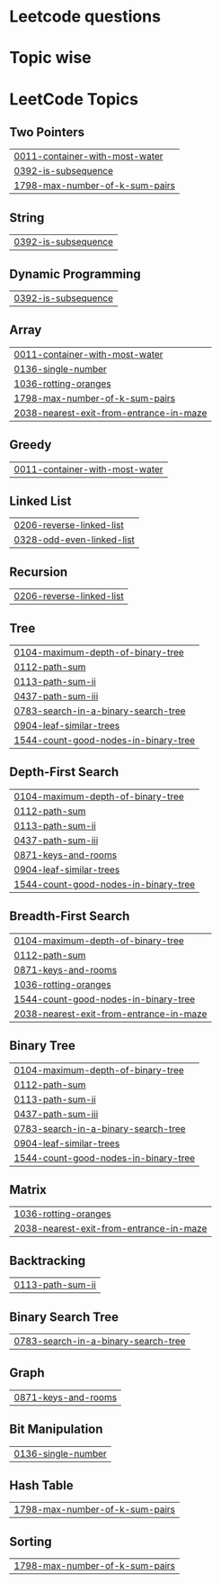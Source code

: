 # Leetcode questions
# Topic wise

<!---LeetCode Topics Start-->
# LeetCode Topics
## Two Pointers
|  |
| ------- |
| [0011-container-with-most-water](https://github.com/sweta3283/Leetcode/tree/master/0011-container-with-most-water) |
| [0392-is-subsequence](https://github.com/sweta3283/Leetcode/tree/master/0392-is-subsequence) |
| [1798-max-number-of-k-sum-pairs](https://github.com/sweta3283/Leetcode/tree/master/1798-max-number-of-k-sum-pairs) |
## String
|  |
| ------- |
| [0392-is-subsequence](https://github.com/sweta3283/Leetcode/tree/master/0392-is-subsequence) |
## Dynamic Programming
|  |
| ------- |
| [0392-is-subsequence](https://github.com/sweta3283/Leetcode/tree/master/0392-is-subsequence) |
## Array
|  |
| ------- |
| [0011-container-with-most-water](https://github.com/sweta3283/Leetcode/tree/master/0011-container-with-most-water) |
| [0136-single-number](https://github.com/sweta3283/Leetcode/tree/master/0136-single-number) |
| [1036-rotting-oranges](https://github.com/sweta3283/Leetcode/tree/master/1036-rotting-oranges) |
| [1798-max-number-of-k-sum-pairs](https://github.com/sweta3283/Leetcode/tree/master/1798-max-number-of-k-sum-pairs) |
| [2038-nearest-exit-from-entrance-in-maze](https://github.com/sweta3283/Leetcode/tree/master/2038-nearest-exit-from-entrance-in-maze) |
## Greedy
|  |
| ------- |
| [0011-container-with-most-water](https://github.com/sweta3283/Leetcode/tree/master/0011-container-with-most-water) |
## Linked List
|  |
| ------- |
| [0206-reverse-linked-list](https://github.com/sweta3283/Leetcode/tree/master/0206-reverse-linked-list) |
| [0328-odd-even-linked-list](https://github.com/sweta3283/Leetcode/tree/master/0328-odd-even-linked-list) |
## Recursion
|  |
| ------- |
| [0206-reverse-linked-list](https://github.com/sweta3283/Leetcode/tree/master/0206-reverse-linked-list) |
## Tree
|  |
| ------- |
| [0104-maximum-depth-of-binary-tree](https://github.com/sweta3283/Leetcode/tree/master/0104-maximum-depth-of-binary-tree) |
| [0112-path-sum](https://github.com/sweta3283/Leetcode/tree/master/0112-path-sum) |
| [0113-path-sum-ii](https://github.com/sweta3283/Leetcode/tree/master/0113-path-sum-ii) |
| [0437-path-sum-iii](https://github.com/sweta3283/Leetcode/tree/master/0437-path-sum-iii) |
| [0783-search-in-a-binary-search-tree](https://github.com/sweta3283/Leetcode/tree/master/0783-search-in-a-binary-search-tree) |
| [0904-leaf-similar-trees](https://github.com/sweta3283/Leetcode/tree/master/0904-leaf-similar-trees) |
| [1544-count-good-nodes-in-binary-tree](https://github.com/sweta3283/Leetcode/tree/master/1544-count-good-nodes-in-binary-tree) |
## Depth-First Search
|  |
| ------- |
| [0104-maximum-depth-of-binary-tree](https://github.com/sweta3283/Leetcode/tree/master/0104-maximum-depth-of-binary-tree) |
| [0112-path-sum](https://github.com/sweta3283/Leetcode/tree/master/0112-path-sum) |
| [0113-path-sum-ii](https://github.com/sweta3283/Leetcode/tree/master/0113-path-sum-ii) |
| [0437-path-sum-iii](https://github.com/sweta3283/Leetcode/tree/master/0437-path-sum-iii) |
| [0871-keys-and-rooms](https://github.com/sweta3283/Leetcode/tree/master/0871-keys-and-rooms) |
| [0904-leaf-similar-trees](https://github.com/sweta3283/Leetcode/tree/master/0904-leaf-similar-trees) |
| [1544-count-good-nodes-in-binary-tree](https://github.com/sweta3283/Leetcode/tree/master/1544-count-good-nodes-in-binary-tree) |
## Breadth-First Search
|  |
| ------- |
| [0104-maximum-depth-of-binary-tree](https://github.com/sweta3283/Leetcode/tree/master/0104-maximum-depth-of-binary-tree) |
| [0112-path-sum](https://github.com/sweta3283/Leetcode/tree/master/0112-path-sum) |
| [0871-keys-and-rooms](https://github.com/sweta3283/Leetcode/tree/master/0871-keys-and-rooms) |
| [1036-rotting-oranges](https://github.com/sweta3283/Leetcode/tree/master/1036-rotting-oranges) |
| [1544-count-good-nodes-in-binary-tree](https://github.com/sweta3283/Leetcode/tree/master/1544-count-good-nodes-in-binary-tree) |
| [2038-nearest-exit-from-entrance-in-maze](https://github.com/sweta3283/Leetcode/tree/master/2038-nearest-exit-from-entrance-in-maze) |
## Binary Tree
|  |
| ------- |
| [0104-maximum-depth-of-binary-tree](https://github.com/sweta3283/Leetcode/tree/master/0104-maximum-depth-of-binary-tree) |
| [0112-path-sum](https://github.com/sweta3283/Leetcode/tree/master/0112-path-sum) |
| [0113-path-sum-ii](https://github.com/sweta3283/Leetcode/tree/master/0113-path-sum-ii) |
| [0437-path-sum-iii](https://github.com/sweta3283/Leetcode/tree/master/0437-path-sum-iii) |
| [0783-search-in-a-binary-search-tree](https://github.com/sweta3283/Leetcode/tree/master/0783-search-in-a-binary-search-tree) |
| [0904-leaf-similar-trees](https://github.com/sweta3283/Leetcode/tree/master/0904-leaf-similar-trees) |
| [1544-count-good-nodes-in-binary-tree](https://github.com/sweta3283/Leetcode/tree/master/1544-count-good-nodes-in-binary-tree) |
## Matrix
|  |
| ------- |
| [1036-rotting-oranges](https://github.com/sweta3283/Leetcode/tree/master/1036-rotting-oranges) |
| [2038-nearest-exit-from-entrance-in-maze](https://github.com/sweta3283/Leetcode/tree/master/2038-nearest-exit-from-entrance-in-maze) |
## Backtracking
|  |
| ------- |
| [0113-path-sum-ii](https://github.com/sweta3283/Leetcode/tree/master/0113-path-sum-ii) |
## Binary Search Tree
|  |
| ------- |
| [0783-search-in-a-binary-search-tree](https://github.com/sweta3283/Leetcode/tree/master/0783-search-in-a-binary-search-tree) |
## Graph
|  |
| ------- |
| [0871-keys-and-rooms](https://github.com/sweta3283/Leetcode/tree/master/0871-keys-and-rooms) |
## Bit Manipulation
|  |
| ------- |
| [0136-single-number](https://github.com/sweta3283/Leetcode/tree/master/0136-single-number) |
## Hash Table
|  |
| ------- |
| [1798-max-number-of-k-sum-pairs](https://github.com/sweta3283/Leetcode/tree/master/1798-max-number-of-k-sum-pairs) |
## Sorting
|  |
| ------- |
| [1798-max-number-of-k-sum-pairs](https://github.com/sweta3283/Leetcode/tree/master/1798-max-number-of-k-sum-pairs) |
<!---LeetCode Topics End-->